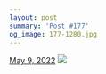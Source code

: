 ```yaml
---
layout: post
summary: 'Post #177'
og_image: 177-1280.jpg
---
```


<p>
  <time>
    <a href="/177">May 9, 2022</a>
  </time>
  <a href="/177">
    <img src="{{ site.assets_url }}/177-640.jpg" srcset="{{ site.assets_url }}/177-320.jpg 320w, {{ site.assets_url }}/177-640.jpg 640w, {{ site.assets_url }}/177-960.jpg 960w, {{ site.assets_url }}/177-1280.jpg 1280w" sizes="(min-width: 700px) 50vw, calc(100vw - 2rem)" />
  </a>
</p>
